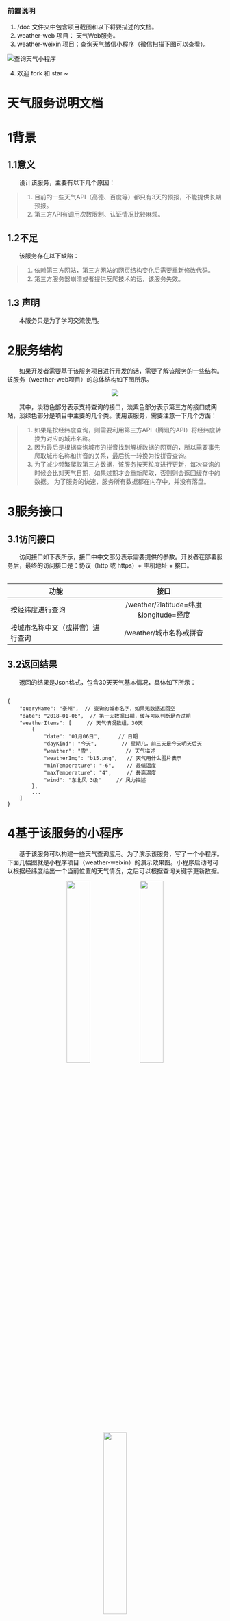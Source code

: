 ### 前置说明
1. /doc 文件夹中包含项目截图和以下将要描述的文档。
2. weather-web 项目： 天气Web服务。 
3. weather-weixin 项目：查询天气微信小程序（微信扫描下图可以查看）。

![查询天气小程序](https://github.com/mindawei/weather/blob/master/doc/imgs/weahter-weixin.jpg)

4. 欢迎 fork 和 star ~

天气服务说明文档
====
# 1背景
## 1.1意义
&emsp;&emsp;设计该服务，主要有以下几个原因：
>1. 目前的一些天气API（高德、百度等）都只有3天的预报，不能提供长期预报。
>2. 第三方API有调用次数限制、认证情况比较麻烦。
## 1.2不足
&emsp;&emsp;该服务存在以下缺陷：
>1. 依赖第三方网站，第三方网站的网页结构变化后需要重新修改代码。
>2. 第三方服务器崩溃或者提供反爬技术的话，该服务失效。
## 1.3 声明
&emsp;&emsp;本服务只是为了学习交流使用。
# 2服务结构
&emsp;&emsp;如果开发者需要基于该服务项目进行开发的话，需要了解该服务的一些结构。该服务（weather-web项目）的总体结构如下图所示。<br>
<p align="center">
<img src="https://github.com/mindawei/weather/blob/master/doc/imgs/frame.png"/>
</p>

&emsp;&emsp;其中，淡粉色部分表示支持查询的接口，淡紫色部分表示第三方的接口或网站，淡绿色部分是项目中主要的几个类。使用该服务，需要注意一下几个方面：
>1. 如果是按经纬度查询，则需要利用第三方API（腾讯的API）将经纬度转换为对应的城市名称。
>2. 因为最后是根据查询城市的拼音找到解析数据的网页的，所以需要事先爬取城市名称和拼音的关系，最后统一转换为按拼音查询。
>3. 为了减少频繁爬取第三方数据，该服务按天粒度进行更新，每次查询的时候会比对天气日期，如果过期才会重新爬取，否则则会返回缓存中的数据。
为了服务的快速，服务所有数据都在内存中，并没有落盘。
# 3服务接口
## 3.1访问接口
&emsp;&emsp;访问接口如下表所示，接口中中文部分表示需要提供的参数。开发者在部署服务后，最终的访问接口是：协议（http 或 https）+ 主机地址 + 接口。<br>
<br>

| 功能        | 接口          | 
| ------------- |:-------------:| 
| 按经纬度进行查询      | /weather/?latitude=纬度&longitude=经度 |
| 按城市名称中文（或拼音）进行查询      | /weather/城市名称或拼音 |
	
## 3.2返回结果
&emsp;&emsp;返回的结果是Json格式，包含30天天气基本情况，具体如下所示：
<pre><code>
{
    "queryName": "泰州",  // 查询的城市名字，如果无数据返回空
    "date": "2018-01-06",  // 第一天数据日期，缓存可以判断是否过期
    "weatherItems": [     // 天气情况数组，30天
        {
            "date": "01月06日",      // 日期
            "dayKind": "今天",        // 星期几，前三天是今天明天后天 
            "weather": "雪",           // 天气描述
            "weatherImg": "b15.png",   // 天气用什么图片表示
            "minTemperature": "-6",    // 最低温度 
            "maxTemperature": "4",     // 最高温度
            "wind": "东北风 3级"     // 风力描述
        },
        ...
    ]
}
</code></pre>

# 4基于该服务的小程序
&emsp;&emsp;基于该服务可以构建一些天气查询应用。为了演示该服务，写了一个小程序。下面几幅图就是小程序项目（weather-weixin）的演示效果图。小程序启动时可以根据经纬度给出一个当前位置的天气情况，之后可以根据查询关键字更新数据。<br>
<p align="center">
<img src="https://github.com/mindawei/weather/blob/master/doc/imgs/1.png" width="33%" height="33%" />
<img src="https://github.com/mindawei/weather/blob/master/doc/imgs/2.png" width="33%" height="33%" />
<img src="https://github.com/mindawei/weather/blob/master/doc/imgs/3.png" width="33%" height="33%" />
</p>
